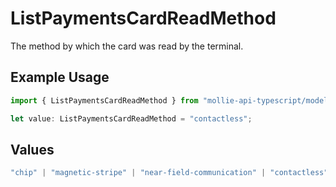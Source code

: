 # ListPaymentsCardReadMethod

The method by which the card was read by the terminal.

## Example Usage

```typescript
import { ListPaymentsCardReadMethod } from "mollie-api-typescript/models/operations";

let value: ListPaymentsCardReadMethod = "contactless";
```

## Values

```typescript
"chip" | "magnetic-stripe" | "near-field-communication" | "contactless" | "moto"
```